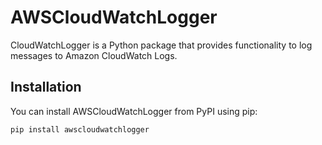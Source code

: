 # AWSCloudWatchLogger

CloudWatchLogger is a Python package that provides functionality to log messages to Amazon CloudWatch Logs.

## Installation

You can install AWSCloudWatchLogger from PyPI using pip:

```bash
pip install awscloudwatchlogger
